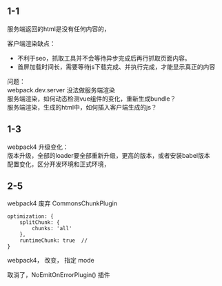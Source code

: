 ## 1-1

服务端返回的html是没有任何内容的，

客户端渲染缺点：  

+ 不利于seo，抓取工具并不会等待异步完成后再行抓取页面内容。  
+ 首屏加载时间长，需要等待js下载完成、并执行完成，才能显示真正的内容


问题：  
webpack.dev.server 没法做服务端渲染  
服务端渲染，如何动态检测vue组件的变化，重新生成bundle？   
服务端渲染，生成的html中，如何插入客户端生成的js？



## 1-3

webpack4 升级变化：  
版本升级，全部的loader要全部重新升级，更高的版本，或者安装babel版本  
配置变化，区分开发环境和正式环境，



## 2-5 

webpack4 废弃 CommonsChunkPlugin

```
optimization: {
	splitChunk: {
		chunks: 'all'
	},
	runtimeChunk: true  // 
}
```

webpack4， 改变， 指定 mode

取消了，NoEmitOnErrorPlugin() 插件

















